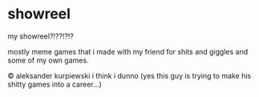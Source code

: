 # showreel

my showreel?!??!?!?

mostly meme games that i made with my friend for shits and giggles and some of my own games.




© aleksander kurpiewski i think i dunno (yes this guy is trying to make his shitty games into a career...)
